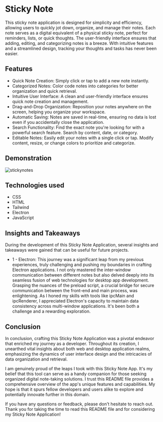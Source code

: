 # Sticky Note
This sticky note application is designed for simplicity and efficiency, allowing users to quickly jot down, organize, and manage their notes. Each note serves as a digital equivalent of a physical sticky note, perfect for reminders, lists, or quick thoughts. The user-friendly interface ensures that adding, editing, and categorizing notes is a breeze. With intuitive features and a streamlined design, tracking your thoughts and tasks has never been easier.

## Features
- Quick Note Creation: Simply click or tap to add a new note instantly.
- Categorized Notes: Color code notes into categories for better organization and quick retrieval.
- Intuitive User Interface: A clean and user-friendly interface ensures quick note creation and management.
- Drag-and-Drop Organization: Reposition your notes anywhere on the screen, helping you organize your workspace.
- Automatic Saving: Notes are saved in real-time, ensuring no data is lost even if you accidentally close the application.
- Search Functionality: Find the exact note you're looking for with a powerful search feature. Search by content, date, or category.
- Editable Notes: Easily edit your notes with a single click or tap. Modify content, resize, or change colors to prioritize and categorize.

## Demonstration 
![stickynotes](https://github.com/Csluu/StickyNotes/assets/105900114/05d2fba6-c818-468e-8d89-1b8b2842c179)


## Technologies used
- CSS
- HTML
- Tailwind
- Electron
- JavaScript 

## Insights and Takeaways
During the development of this Sticky Note Application, several insights and takeaways were gained that can be useful for future projects.
- 1 - Electron: This journey was a significant leap from my previous experiences, truly challenging and pushing my boundaries in crafting Electron applications. I not only mastered the inter-window communication between different notes but also delved deeply into its seamless fusion of web technologies for desktop app development. Grasping the nuances of the preload script, a crucial bridge for secure communication between the front-end and main process, was enlightening. As I honed my skills with tools like ipcMain and ipcRenderer, I appreciated Electron's capacity to maintain data consistency across multi-window applications. It's been both a challenge and a rewarding exploration.

## Conclusion

In conclusion, crafting this Sticky Note Application was a pivotal endeavor that enriched my journey as a developer. Throughout its creation, I unearthed vital insights about both web and desktop application realms, emphasizing the dynamics of user interface design and the intricacies of data organization and retrieval.

I am genuinely proud of the leaps I took with this Sticky Note App. It's my belief that this tool can serve as a handy companion for those seeking organized digital note-taking solutions. I trust this README file provides a comprehensive overview of the app's unique features and capabilities. My hope is that it spurs fellow developers and users alike to explore and potentially innovate further in this domain.

If you have any questions or feedback, please don't hesitate to reach out. Thank you for taking the time to read this README file and for considering my Sticky Note Application!

